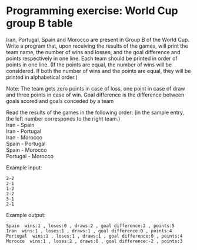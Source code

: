 # Programming exercise: World Cup group B table

Iran, Portugal, Spain and Morocco are present in Group B of the World Cup. 
Write a program that, upon receiving the results of the games, will print the team name, the number of wins and losses, and the goal difference and points respectively in one line. Each team should be printed in order of points in one line. (If the points are equal, the number of wins will be considered. If both the number of wins and the points are equal, they will be printed in alphabetical order.)

Note: The team gets zero points in case of loss, one point in case of draw and three points in case of win.
Goal difference is the difference between goals scored and goals conceded by a team

Read the results of the games in the following order: (in the sample entry, the left number corresponds to the right team.)  
Iran - Spain  
Iran - Portugal  
Iran - Morocco  
Spain - Portugal  
Spain - Morocco  
Portugal - Morocco

 
Example input:
```
2-2  
2-1  
1-2  
2-2  
3-1  
2-1
```
Example output:
```
Spain  wins:1 , loses:0 , draws:2 , goal difference:2 , points:5  
Iran  wins:1 , loses:1 , draws:1 , goal difference:0 , points:4  
Portugal  wins:1 , loses:1 , draws:1 , goal difference:0 , points:4  
Morocco  wins:1 , loses:2 , draws:0 , goal difference:-2 , points:3
```
